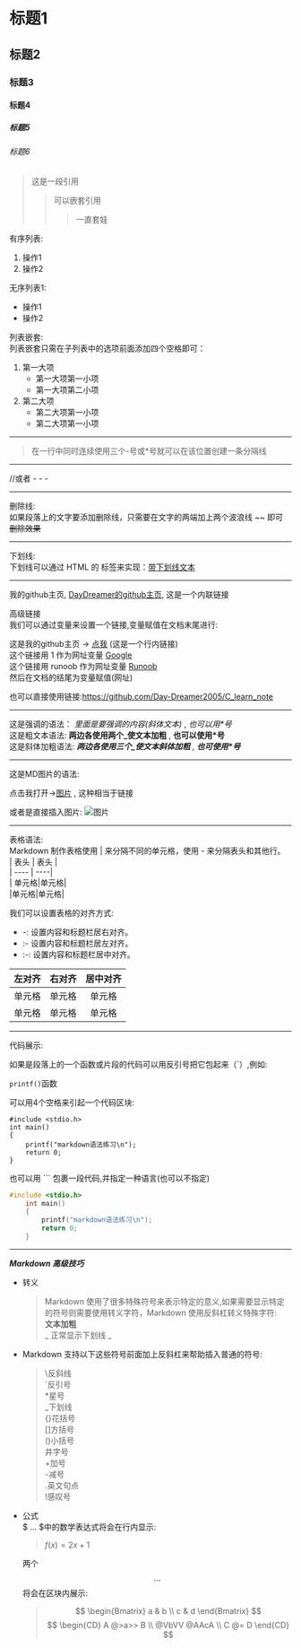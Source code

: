 # 标题1  

## 标题2  

### 标题3  

#### 标题4  

##### 标题5  

###### 标题6

> 这是一段引用  
>>可以嵌套引用  
>>>一直套娃
  
有序列表:  

1. 操作1
2. 操作2

无序列表1:

- 操作1
- 操作2  

列表嵌套:  
列表嵌套只需在子列表中的选项前面添加四个空格即可：

1. 第一大项  
    - 第一大项第一小项  
    - 第一大项第二小项
2. 第二大项  
    - 第二大项第一小项
    - 第二大项第一小项

---

>在一行中同时连续使用三个-号或*号就可以在该位置创建一条分隔线  
---
//或者 - - -  

---

删除线:  
如果段落上的文字要添加删除线，只需要在文字的两端加上两个波浪线 ~~ 即可  
~~删除效果~~  

---  

下划线:  
下划线可以通过 HTML 的  标签来实现：<u>带下划线文本</u>  

---

我的github主页, [DayDreamer的github主页](https://github.com/Day-Dreamer2005/C_learn_note "github"), 这是一个内联链接  

高级链接  
我们可以通过变量来设置一个链接,变量赋值在文档末尾进行:  

这是我的github主页 -> [点我][url] (这是一个行内链接)  
这个链接用 1 作为网址变量 [Google][1]  
这个链接用 runoob 作为网址变量 [Runoob][runoob]  
然后在文档的结尾为变量赋值(网址)  

[1]: http://www.google.com/
[runoob]: http://www.runoob.com/
[url]: https://github.com/Day-Dreamer2005/C_learn_note "github"

也可以直接使用链接:<https://github.com/Day-Dreamer2005/C_learn_note>

---

这是强调的语法： _里面是要强调的内容(斜体文本)_ , _也可以用*号_  
这是粗文本语法: __两边各使用两个_使文本加粗__ , __也可以使用*号__  
这是斜体加粗语法: ___两边各使用三个_使文本斜体加粗___ , ___也可使用*号___

---

这是MD图片的语法:  

点击我打开->[图片](https://uploadfile.bizhizu.cn/up/ab/a6/c1/aba6c13e15b47b613f2e47ce19032b72.jpg.source.jpg)  , 这种相当于链接  

或者是直接插入图片:
![图片](https://uploadfile.bizhizu.cn/up/ab/a6/c1/aba6c13e15b47b613f2e47ce19032b72.jpg.source.jpg)

---

表格语法:  
Markdown 制作表格使用 | 来分隔不同的单元格，使用 - 来分隔表头和其他行。  
| 表头 | 表头 |  
| ---- | ----|  
| 单元格|单元格|  
|单元格|单元格|  

我们可以设置表格的对齐方式:  

- -: 设置内容和标题栏居右对齐。  
- :- 设置内容和标题栏居左对齐。  
- :-: 设置内容和标题栏居中对齐。  

| 左对齐 | 右对齐 | 居中对齐 |  
| :-----| ----: | :----: |  
| 单元格 | 单元格 | 单元格 |  
| 单元格 | 单元格 | 单元格 |  

---

代码展示:  

如果是段落上的一个函数或片段的代码可以用反引号把它包起来（`）,例如:  

`printf()`函数  

可以用4个空格来引起一个代码区块:  

    #include <stdio.h>
    int main()
    {
        printf("markdown语法练习\n");
        return 0;
    }

也可以用 ``` 包裹一段代码,并指定一种语言(也可以不指定)  

```c
#include <stdio.h>
    int main()
    {
        printf("markdown语法练习\n");
        return 0;
    }
```
---  

___Markdown 高级技巧___  

- 转义  

    >Markdown 使用了很多特殊符号来表示特定的意义,如果需要显示特定的符号则需要使用转义字符，Markdown 使用反斜杠转义特殊字符:  
    __文本加粗__  
    \_ 正常显示下划线 \_

- Markdown 支持以下这些符号前面加上反斜杠来帮助插入普通的符号:  

    >\反斜线  
    `反引号  
    *星号  
    _下划线  
    {}花括号  
    []方括号  
    ()小括号  
    井字号  
    +加号  
    -减号  
    .英文句点  
    !感叹号  

- 公式  
    $ ... $中的数学表达式将会在行内显示:  
    >$f(x) = 2x + 1$  

    两个$$ ... $$将会在区块内展示:
    >$$
    >\begin{Bmatrix}
    >   a & b \\
    >   c & d
    >\end{Bmatrix}
    >$$
    >$$
    >\begin{CD}
    >   A @>a>> B \\
    >@VbVV @AAcA \\
    >   C @= D
    >\end{CD}
    >$$  
